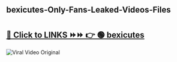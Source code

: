 
 ## bexicutes-Only-Fans-Leaked-Videos-Files

# <h2><a href="https://mediaupload.pro?bexicutes">🔗 Click to LINKS ⏩⏩ 👉 🟢 bexicutes </a></h2>

<a href="https://mediaupload.pro?bexicutes" rel="nofollow" data-target="animated-image.originalLink"><img src="https://i.ibb.co.com/xMMVF88/686577567.gif" alt="Viral Video Original" style="max-width: 100%; display: inline-block;" data-target="animated-image.originalImage"></a>